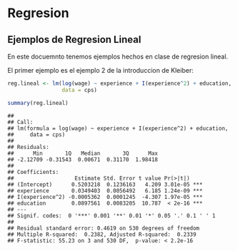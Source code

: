Regresion
================

Ejemplos de Regresion Lineal
----------------------------

En este docuemnto tenemos ejemplos hechos en clase de regresion lineal.

El primer ejemplo es el ejemplo 2 de la introduccion de Kleiber:

``` r
reg.lineal <- lm(log(wage) ~ experience + I(experience^2) + education,
                 data = cps)

summary(reg.lineal)
```

    ## 
    ## Call:
    ## lm(formula = log(wage) ~ experience + I(experience^2) + education, 
    ##     data = cps)
    ## 
    ## Residuals:
    ##      Min       1Q   Median       3Q      Max 
    ## -2.12709 -0.31543  0.00671  0.31170  1.98418 
    ## 
    ## Coefficients:
    ##                   Estimate Std. Error t value Pr(>|t|)    
    ## (Intercept)      0.5203218  0.1236163   4.209 3.01e-05 ***
    ## experience       0.0349403  0.0056492   6.185 1.24e-09 ***
    ## I(experience^2) -0.0005362  0.0001245  -4.307 1.97e-05 ***
    ## education        0.0897561  0.0083205  10.787  < 2e-16 ***
    ## ---
    ## Signif. codes:  0 '***' 0.001 '**' 0.01 '*' 0.05 '.' 0.1 ' ' 1
    ## 
    ## Residual standard error: 0.4619 on 530 degrees of freedom
    ## Multiple R-squared:  0.2382, Adjusted R-squared:  0.2339 
    ## F-statistic: 55.23 on 3 and 530 DF,  p-value: < 2.2e-16
